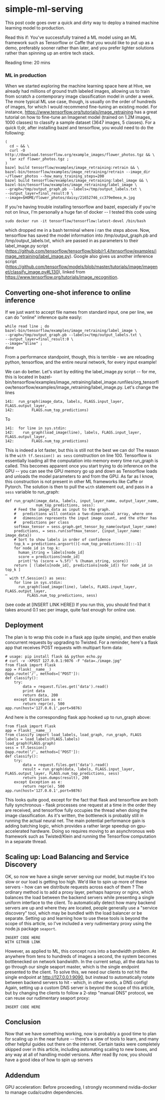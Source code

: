 # simple-ml-serving

This post code goes over a quick and dirty way to deploy a trained machine learning model to production.

Read this if: You've successfully trained a ML model using an ML framework such as Tensorflow or Caffe that you would like to put up as a demo, preferably sooner rather than later, and you prefer lighter solutions rather than spinning up an entire tech stack.

Reading time: 20 mins

### ML in production ###

When we started exploring the machine learning space here at Hive, we already had millions of ground truth labeled images, allowing us to train from scratch a contemporary image classification model in under a week. The more typical ML use case, though, is usually on the order of hundreds of images, for which I would recommend fine-tuning an existing model. For instance, https://www.tensorflow.org/tutorials/image_retraining has a great tutorial on how to fine-tune an Imagenet model (trained on 1.2M images, 1000 classes) to classify a sample dataset (3647 images, 5 classes).
For a quick tl;dr, after installing bazel and tensorflow, you would need to do the following:
```
(
  cd ~ && \
  curl -O http://download.tensorflow.org/example_images/flower_photos.tgz && \
  tar xzf flower_photos.tgz ;
)
bazel build tensorflow/examples/image_retraining:retrain && \
bazel-bin/tensorflow/examples/image_retraining/retrain --image_dir ~/flower_photos --how_many_training_steps=200
bazel build tensorflow/examples/image_retraining:label_image && \
bazel-bin/tensorflow/examples/image_retraining/label_image \
--graph=/tmp/output_graph.pb --labels=/tmp/output_labels.txt \
--output_layer=final_result:0 \
--image=$HOME/flower_photos/daisy/21652746_cc379e0eea_m.jpg
```
If you're having trouble installing tensorflow and bazel, especially if you're not on linux, I'm personally a huge fan of docker -- I tested this code using
```
sudo docker run -it tensorflow/tensorflow:latest-devel /bin/bash
```
which dropped me in a bash terminal where i ran the steps above.
Now, tensorflow has saved the model information into /tmp/output_graph.pb and /tmp/output_labels.txt, which are passed in as parameters to their label_image.py script (https://github.com/tensorflow/tensorflow/blob/r1.4/tensorflow/examples/image_retraining/label_image.py). Google also gives us another inference script (https://github.com/tensorflow/models/blob/master/tutorials/image/imagenet/classify_image.py#L130), linked from https://www.tensorflow.org/tutorials/image_recognition. 
## Converting one-shot inference to online inference ##
If we just want to accept file names from standard input, one per line, we can do "online" inference quite easily:
```
while read line ; do 
bazel-bin/tensorflow/examples/image_retraining/label_image \
--graph=/tmp/output_graph.pb --labels=/tmp/output_labels.txt \
--output_layer=final_result:0 \
--image="$line" ;
done
```
From a performance standpoint, though, this is terrible - we are reloading python, tensorflow, and the entire neural network, for every input example!

We can do better. Let's start by editing the label_image.py script -- for me, this is located in bazel-bin/tensorflow/examples/image_retraining/label_image.runfiles/org_tensorflow/tensorflow/examples/image_retraining/label_image.py.
Let's change the lines
```
141:  run_graph(image_data, labels, FLAGS.input_layer, FLAGS.output_layer,
142:        FLAGS.num_top_predictions)
```
To
```
141:  for line in sys.stdin:
142:    run_graph(load_image(line), labels, FLAGS.input_layer, FLAGS.output_layer,
142:        FLAGS.num_top_predictions)
```
This is indeed a lot faster, but this is still not the best we can do!
The reason is the `with tf.Session() as sess` construction on line 100. Tensorflow is essentially loading all the computation into memory every time run_graph is called. This becomes apparent once you start trying to do inference on the GPU -- you can see the GPU memory go up and down as Tensorflow loads and unloads the model parameters to and from the GPU. As far as I know, this construction is not present in other ML frameworks like Caffe or Pytorch.
The solution is then to pull the `with` statement out, and pass in a `sess` variable to run_graph:
```
def run_graph(image_data, labels, input_layer_name, output_layer_name,
              num_top_predictions, sess):
    # Feed the image_data as input to the graph.
    #   predictions will contain a two-dimensional array, where one
    #   dimension represents the input image count, and the other has
    #   predictions per class
    softmax_tensor = sess.graph.get_tensor_by_name(output_layer_name)
    predictions, = sess.run(softmax_tensor, {input_layer_name: image_data})
    # Sort to show labels in order of confidence
    top_k = predictions.argsort()[-num_top_predictions:][::-1]
    for node_id in top_k:
      human_string = labels[node_id]
      score = predictions[node_id]
      print('%s (score = %.5f)' % (human_string, score))
    return [ (labels[node_id], predictions[node_id]) for node_id in top_k ]
…
  with tf.Session() as sess:
    for line in sys.stdin:
      run_graph(load_image(line), labels, FLAGS.input_layer, FLAGS.output_layer,
          FLAGS.num_top_predictions, sess)
```
(see code at [INSERT LINK HERE])
If you run this, you should find that it takes around 0.1 sec per image, quite fast enough for online use.
## Deployment ##
The plan is to wrap this code in a flask app (quite simple), and then enable concurrent requests by upgrading to Twisted.
For a reminder, here's a flask app that receives POST requests with multipart form data:
```
# usage: pip install flask && python echo.py
# curl -v -XPOST 127.0.0.1:9876 -F "data=./image.jpg"
from flask import Flask
app = Flask(__name__)
@app.route(‘/', methods=[‘POST']):
def classify():
    try:
        data = request.files.get(‘data').read()
        print data
        return data, 200
    except Exception as e:
        return repr(e), 500
app.run(host='127.0.0.1',port=9876)
```
 
And here is the corresponding flask app hooked up to run_graph above:
```
from flask import Flask
app = Flask(__name__)
from classify import load_labels, load_graph, run_graph, FLAGS
labels = load_labels(FLAGS.labels)
load_graph(FLAGS.graph)
sess = tf.Session()
@app.route(‘/', methods=[‘POST']):
def classify():
    try:
        data = request.files.get(‘data').read()
        result = run_graph(data, labels, FLAGS.input_layer, FLAGS.output_layer, FLAGS.num_top_predictions, sess)
        return json.dumps(result), 200
    except Exception as e:
        return repr(e), 500
app.run(host='127.0.0.1',port=9876)
```
This looks quite good, except for the fact that flask and tensorflow are both fully synchronous - flask processes one request at a time in the order they are received, and tensorflow fully occupies the thread when doing the image classification.
As it's written, the bottleneck is probably still in running the actual neural net. The main potential performance gain is adding batching logic, which provides a rather large speedup on gpu-accelerated hardware. Doing so requires moving to an asynchronous web framework such as Twisted/Klein and running the Tensorflow computation in a separate thread.
## Scaling up: Load Balancing and Service Discovery ##
OK, so now we have a single server serving our model, but maybe it's too slow or our load is getting too high. We'd like to spin up more of these servers - how can we distribute requests across each of them ?
The ordinary method is to add a proxy layer, perhaps haproxy or nginx, which balances the load between the backend servers while presenting a single uniform interface to the client. To automatically detect how many backend servers are up and where they are located, people generally use a "service discovery" tool, which may be bundled with the load balancer or be separate.
Setting up and learning how to use these tools is beyond the scope of this article, so I've included a very rudimentary proxy using the node.js package `seaport`.
```
INSERT CODE HERE
WITH GITHUB LINK
```
However, as applied to ML, this concept runs into a bandwidth problem.
At anywhere from tens to hundreds of images a second, the system becomes bottlenecked on network bandwidth. In the current setup, all the data has to go through our single seaport master, which is the single endpoint presented to the client.
To solve this, we need our clients to not hit the single endpoint at http://127.0.0.1:9090, but instead to automatically rotate between backend servers to hit - which, in other words, a DNS config!
Again, setting up a custom DNS server is beyond the scope of this article, but by changing the clients to follow a 2-step "manual DNS" protocol, we can reuse our rudimentary seaport proxy:
```
INSERT CODE HERE
```
## Conclusion ##
Now that we have something working, now is probably a good time to plan for scaling up in the near future -- there's a slew of tools to learn, and many other helpful guides out there on the internet. 
Certain tasks were completely skipped over in this article, including automating scaling to new boxes, and any way at all of handling model versions. 
After read
By now, you should have a good idea of how to spin up servers 
## Addendum ##


GPU acceleration: Before proceeding, I strongly recommend nvidia-docker to manage cuda/cudnn dependencies.

